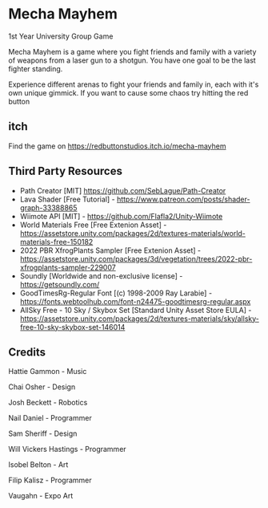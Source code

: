 # Mecha Mayhem
1st Year University Group Game

Mecha Mayhem is a game where you fight friends and family with a variety of weapons from a laser gun to a shotgun. You have one goal to be the last fighter standing.

Experience different arenas to fight your friends and family in, each with it's own unique gimmick. If you want to cause some chaos try hitting the red button

## itch
Find the game on https://redbuttonstudios.itch.io/mecha-mayhem

## Third Party Resources
- Path Creator [MIT] https://github.com/SebLague/Path-Creator
- Lava Shader [Free Tutorial] - https://www.patreon.com/posts/shader-graph-33388865
- Wiimote API [MIT] - https://github.com/Flafla2/Unity-Wiimote
- World Materials Free [Free Extenion Asset] - https://assetstore.unity.com/packages/2d/textures-materials/world-materials-free-150182
- 2022 PBR XfrogPlants Sampler [Free Extenion Asset] - https://assetstore.unity.com/packages/3d/vegetation/trees/2022-pbr-xfrogplants-sampler-229007
- Soundly [Worldwide and non-exclusive license] - https://getsoundly.com/
- GoodTimesRg-Regular Font [(c) 1998-2009 Ray Larabie] - https://fonts.webtoolhub.com/font-n24475-goodtimesrg-regular.aspx
- AllSky Free - 10 Sky / Skybox Set [Standard Unity Asset Store EULA] - https://assetstore.unity.com/packages/2d/textures-materials/sky/allsky-free-10-sky-skybox-set-146014

## Credits
Hattie Gammon - Music 

Chai Osher - Design 

Josh Beckett - Robotics 

Nail Daniel - Programmer 

Sam Sheriff - Design 

Will Vickers Hastings - Programmer 

Isobel Belton - Art 

Filip Kalisz - Programmer 

Vaugahn - Expo Art 
